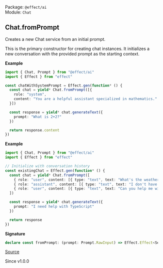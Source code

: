 Package: `@effect/ai`<br />
Module: `Chat`<br />

## Chat.fromPrompt

Creates a new Chat service from an initial prompt.

This is the primary constructor for creating chat instances. It initializes
a new conversation with the provided prompt as the starting context.

**Example**

```ts
import { Chat, Prompt } from "@effect/ai"
import { Effect } from "effect"

const chatWithSystemPrompt = Effect.gen(function* () {
  const chat = yield* Chat.fromPrompt([{
    role: "system",
    content: "You are a helpful assistant specialized in mathematics."
  }])

  const response = yield* chat.generateText({
    prompt: "What is 2+2?"
  })

  return response.content
})
```

**Example**

```ts
import { Chat, Prompt } from "@effect/ai"
import { Effect } from "effect"

// Initialize with conversation history
const existingChat = Effect.gen(function* () {
  const chat = yield* Chat.fromPrompt([
    { role: "user", content: [{ type: "text", text: "What's the weather like?" }] },
    { role: "assistant", content: [{ type: "text", text: "I don't have access to weather data." }] },
    { role: "user", content: [{ type: "text", text: "Can you help me with coding?" }] }
  ])

  const response = yield* chat.generateText({
    prompt: "I need help with TypeScript"
  })

  return response
})
```

**Signature**

```ts
declare const fromPrompt: (prompt: Prompt.RawInput) => Effect.Effect<Service, never, LanguageModel.LanguageModel>
```

[Source](https://github.com/Effect-TS/effect/tree/main/packages/ai/ai/src/Chat.ts#L336)

Since v1.0.0